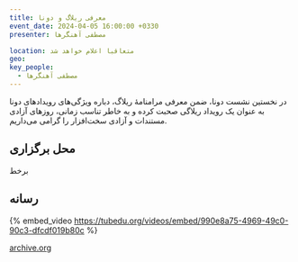 ```yaml
---
title: معرفی ریلاگ و دونا
event_date: 2024-04-05 16:00:00 +0330
presenter: مصطفی آهنگرها

location: متعاقبا اعلام خواهد شد
geo:
key_people:
  - مصطفی آهنگرها
---
```


در نخستین نشست دونا،
ضمن معرفی مرامنامهٔ ریلاگ،
دباره ویژگی‌های رویدادهای دونا به عنوان یک رویداد ریلاگی صحبت کرده
و به خاطر تناسب زمانی، روزهای آزادی مستندات و آزادی سخت‌افزار را گرامی می‌داریم.

## محل برگزاری
برخط

## رسانه

{% embed_video https://tubedu.org/videos/embed/990e8a75-4969-49c0-90c3-dfcdf019b80c %}

[archive.org](https://archive.org/embed/dona-01)
